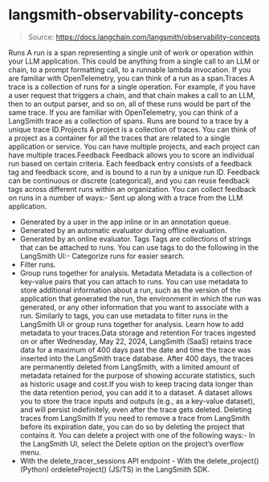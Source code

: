 # langsmith-observability-concepts

> Source: https://docs.langchain.com/langsmith/observability-concepts

Runs
A run is a span representing a single unit of work or operation within your LLM application. This could be anything from a single call to an LLM or chain, to a prompt formatting call, to a runnable lambda invocation. If you are familiar with OpenTelemetry, you can think of a run as a span.Traces
A trace is a collection of runs for a single operation. For example, if you have a user request that triggers a chain, and that chain makes a call to an LLM, then to an output parser, and so on, all of these runs would be part of the same trace. If you are familiar with OpenTelemetry, you can think of a LangSmith trace as a collection of spans. Runs are bound to a trace by a unique trace ID.Projects
A project is a collection of traces. You can think of a project as a container for all the traces that are related to a single application or service. You can have multiple projects, and each project can have multiple traces.Feedback
Feedback allows you to score an individual run based on certain criteria. Each feedback entry consists of a feedback tag and feedback score, and is bound to a run by a unique run ID. Feedback can be continuous or discrete (categorical), and you can reuse feedback tags across different runs within an organization. You can collect feedback on runs in a number of ways:- Sent up along with a trace from the LLM application.
- Generated by a user in the app inline or in an annotation queue.
- Generated by an automatic evaluator during offline evaluation.
- Generated by an online evaluator.
Tags
Tags are collections of strings that can be attached to runs. You can use tags to do the following in the LangSmith UI:- Categorize runs for easier search.
- Filter runs.
- Group runs together for analysis.
Metadata
Metadata is a collection of key-value pairs that you can attach to runs. You can use metadata to store additional information about a run, such as the version of the application that generated the run, the environment in which the run was generated, or any other information that you want to associate with a run. Similarly to tags, you can use metadata to filter runs in the LangSmith UI or group runs together for analysis. Learn how to add metadata to your traces.Data storage and retention
For traces ingested on or after Wednesday, May 22, 2024, LangSmith (SaaS) retains trace data for a maximum of 400 days past the date and time the trace was inserted into the LangSmith trace database. After 400 days, the traces are permanently deleted from LangSmith, with a limited amount of metadata retained for the purpose of showing accurate statistics, such as historic usage and cost.If you wish to keep tracing data longer than the data retention period, you can add it to a dataset. A dataset allows you to store the trace inputs and outputs (e.g., as a key-value dataset), and will persist indefinitely, even after the trace gets deleted.
Deleting traces from LangSmith
If you need to remove a trace from LangSmith before its expiration date, you can do so by deleting the project that contains it. You can delete a project with one of the following ways:- In the LangSmith UI, select the Delete option on the project’s overflow menu.
- With the
delete_tracer_sessions
API endpoint - With the
delete_project()
(Python) ordeleteProject()
(JS/TS) in the LangSmith SDK.